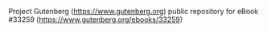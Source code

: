 Project Gutenberg (https://www.gutenberg.org) public repository for eBook #33259 (https://www.gutenberg.org/ebooks/33259)
